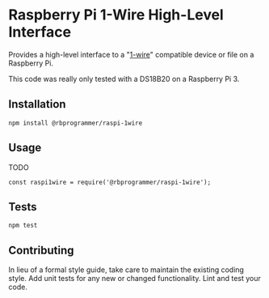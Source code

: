 # Raspberry Pi 1-Wire High-Level Interface

Provides a high-level interface to a "[1-wire](https://pinout.xyz/pinout/1_wire)" compatible device 
or file on a Raspberry Pi.

This code was really only tested with a DS18B20 on a Raspberry Pi 3.

## Installation

`npm install @rbprogrammer/raspi-1wire`

## Usage

TODO
```
const raspi1wire = require('@rbprogrammer/raspi-1wire');
```

## Tests

`npm test`

## Contributing

In lieu of a formal style guide, take care to maintain the existing coding style.  Add unit tests 
for any new or changed functionality.  Lint and test your code.
